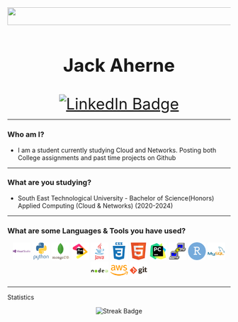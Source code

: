<div id="header" style="font-size:35px" align="center">  
    <img src="https://cdn.pixabay.com/photo/2017/01/18/10/43/banner-1989514_960_720.png"width="960" height="40"/>
    <h3> Jack Aherne </h3>
    <div id="badges" align="center">
        <a href="https://www.linkedin.com/in/jackaherne">
            <img src="https://img.shields.io/badge/LinkedIn-blue?style=for-the-badge&logo=linkedin&logoColor=white&theme=darcula" alt="LinkedIn Badge"/>
        </a>
    </div>
</div>

---
### Who am I?
- I am a student currently studying Cloud and Networks. Posting both College assignments and past time projects on Github
---
### What are you studying?
- South East Technological University - Bachelor of Science(Honors) Applied Computing (Cloud & Networks) (2020-2024)

---
### What are some Languages & Tools you have used?
<div align="center">
    <img src="https://github.com/devicons/devicon/blob/master/icons/visualstudio/visualstudio-plain-wordmark.svg" title="VS" alt="VS" width="40" height="40"/>
    <img src="https://github.com/devicons/devicon/blob/master/icons/python/python-original-wordmark.svg" title="Python" alt="Python" width="40" height="40"/>
    <img src="https://github.com/devicons/devicon/blob/master/icons/mongodb/mongodb-original-wordmark.svg" title="Mongo" alt="Mongo" width="40" height="40"/>
    <img src="https://github.com/devicons/devicon/blob/master/icons/jetbrains/jetbrains-original.svg" title="Jetbrains" alt="Jetbrains" width="40" height="40"/>
    <img src="https://github.com/devicons/devicon/blob/master/icons/java/java-original-wordmark.svg" title="Java" alt="Java" width="40" height="40"/>
    <img src="https://github.com/devicons/devicon/blob/master/icons/css3/css3-plain-wordmark.svg"  title="CSS3" alt="CSS" width="40" height="40"/>
    <img src="https://github.com/devicons/devicon/blob/master/icons/html5/html5-original.svg" title="HTML5" alt="HTML" width="40" height="40"/>
    <img src="https://github.com/devicons/devicon/blob/master/icons/pycharm/pycharm-original.svg" title="Python" alt="Python" width="40" height="40"/>
    <img src="https://github.com/devicons/devicon/blob/master/icons/putty/putty-original.svg" title="Putty" alt="Putty" width="40" height="40"/>
    <img src="https://github.com/devicons/devicon/blob/master/icons/rstudio/rstudio-original.svg" title="Putty" alt="Putty" width="40" height="40"/>
    <img src="https://github.com/devicons/devicon/blob/master/icons/mysql/mysql-original-wordmark.svg" title="MySQL"  alt="MySQL" width="40" height="40"/>
    <img src="https://github.com/devicons/devicon/blob/master/icons/nodejs/nodejs-original-wordmark.svg" title="NodeJS" alt="NodeJS" width="40" height="40"/>
    <img src="https://github.com/devicons/devicon/blob/master/icons/amazonwebservices/amazonwebservices-plain-wordmark.svg" title="AWS" alt="AWS" width="40" height="40"/>
    <img src="https://github.com/devicons/devicon/blob/master/icons/git/git-original-wordmark.svg" title="Git" alt="Git" width="40" height="40"/>
</div>

---
Statistics
<div id="streaks" align="center">
    <img src="http://github-readme-streak-stats.herokuapp.com?user=JackAherne-eng&theme=darcula&hide_border=true&border_radius=4.6&date_format=j%20M%5B%20Y%5D" alt="Streak Badge"/>
</div>

